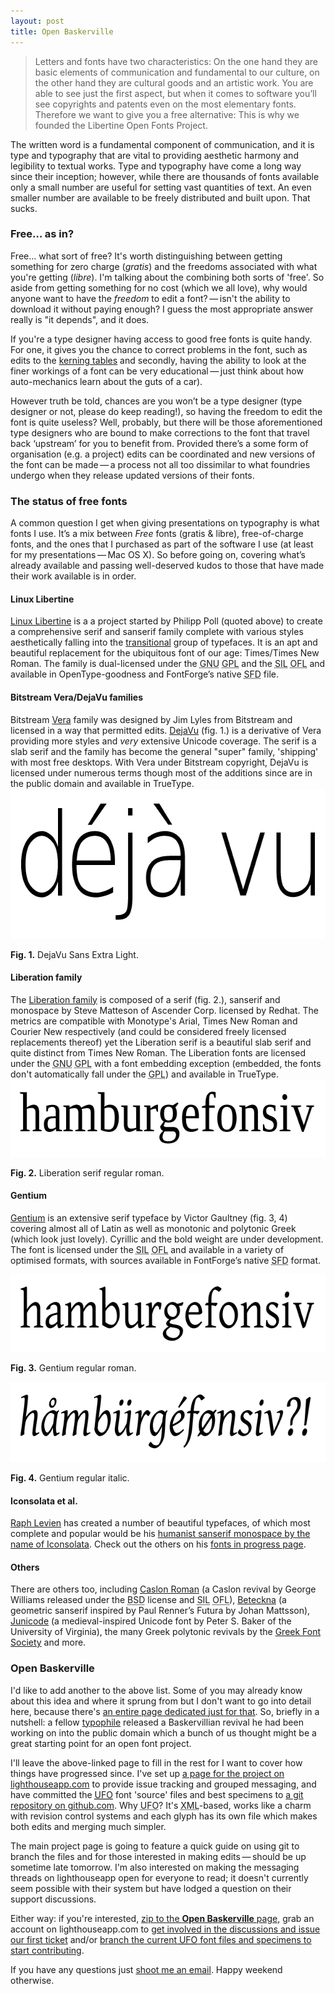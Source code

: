 ```yaml
---
layout: post
title: Open Baskerville
---
```

<blockquote cite="Philipp H. Poll">
<p>Letters and fonts have two characteristics: On the one hand they are basic elements of communication and fundamental to our culture, on the other hand they are cultural goods and an artistic work. You are able to see just the first aspect, but when it comes to software you&#8217;ll see copyrights and patents even on the most elementary fonts. Therefore we want to give you a free alternative: This is why we founded the Libertine Open Fonts Project.</p>
</blockquote>

The written word is a fundamental component of communication, and it is type and typography that are vital to providing aesthetic harmony and legibility to textual works. Type and typography have come a long way since their inception; however, while there are thousands of fonts available only a small number are useful for setting vast quantities of text. An even smaller number are available to be freely distributed and built upon. That sucks.

<h3>Free&hellip; as in?</h3>
Free&hellip; what sort of free? It's worth distinguishing between getting something for zero charge (<em>gratis</em>) and the freedoms associated with what you're getting (<em>libre</em>). I'm talking about the combining both sorts of 'free'. So aside from getting something for no cost (which we all love), why would anyone want to have the <em>freedom</em> to edit a font?&thinsp;&mdash;&thinsp;isn't the ability to download it without paying enough? I guess the most appropriate answer really is "it depends", and it does.

If you're a type designer having access to good free fonts is quite handy. For one, it gives you the chance to correct problems in the font, such as edits to the <a href="/evaluating-kerning/" title="Evaluating kerning">kerning tables</a> and secondly, having the ability to look at the finer workings of a font can be very educational&thinsp;&mdash;&thinsp;just think about how auto-mechanics learn about the guts of a car).

<p>However truth be told, chances are you won&#8217;t be a type designer (type designer or not, please do keep reading!), so having the freedom to edit the font is quite useless? Well, probably, but there will be those aforementioned type designers who are bound to make corrections to the font that travel back &#8216;upstream&#8217; for you to benefit from. Provided there&#8217;s a some form of organisation (e.g. a project) edits can be coordinated and new versions of the font can be made&thinsp;&mdash;&thinsp;a process not all too dissimilar to what foundries undergo when they release updated versions of their fonts.</p>

<h3>The status of free fonts</h3>
<p>A common question I get when giving presentations on typography is what fonts I use. It&#8217;s a mix between <em>Free</em> fonts (gratis <span class="amp">&amp;</span> libre), free-of-charge fonts, and the ones that I purchased as part of the software I use (at least for my presentations&thinsp;&mdash;&thinsp;Mac <abbr>OS&nbsp;X</abbr>). So before going on, covering what&#8217;s already available and passing well-deserved kudos to those that have made their work available is in order.</p>

<h4>Linux Libertine</h4>
<p><a href="http://linuxlibertine.sourceforge.net/" title="Libertine Open Fonts Project&thinsp;&mdash;&thinsp;Libertine-Projekt freier Schriftarten">Linux Libertine</a> is a a project started by Philipp Poll (quoted above) to create a comprehensive serif and sanserif family complete with various styles aesthetically falling into the <a href="http://en.wikipedia.org/wiki/VOX-ATypI_classification#Transitional" title="Wikipedia (English): Transitional typefaces under the VOX-ATypI classification">transitional</a> group of typefaces. It is an apt and beautiful replacement for the ubiquitous font of our age: Times/Times New Roman. The family is dual-licensed under the <acronym title="GNU&#8217;s Not UNIX">GNU</acronym> <acronym title="General Public License">GPL</acronym> and the <acronym title="Summer Institute of Linguistics">SIL</acronym> <acronym title="Open Font License">OFL</acronym> and available in OpenType-goodness and FontForge&#8217;s native <acronym title="Spline Font Database">SFD</acronym> file.</p>

<h4>Bitstream Vera/DejaVu families</h4>
Bitstream <a href="http://www.gnome.org/fonts/" title="GNOME.org Vera fonts page">Vera</a> family was designed by Jim Lyles from Bitstream and licensed in a way that permitted edits. <a href="http://dejavu-fonts.org/wiki/index.php?title=Main_Page" title="DejaVu fonts wiki project page">DejaVu</a> (fig. 1.) is a derivative of Vera providing more styles and <em>very</em> extensive Unicode coverage. The serif is a slab serif and the family has become the general "super" family, 'shipping' with most free desktops. With Vera under Bitstream copyright, DejaVu is licensed under numerous terms though most of the additions since are in the public domain and available in TrueType.

<img src="/files/images/dejavu-sans-extralight.png" alt="DejaVu Sans Extra Light example" title="DejaVu Sans Extra Light example" width="624" height="240" />
<p class="caption"><strong> Fig. 1.</strong> DejaVu Sans Extra Light.</p>

<h4>Liberation family</h4>
The <a href="https://fedorahosted.org/liberation-fonts/" title="Liberation fonts family project page on Fedora Hosted">Liberation family</a> is composed of a serif (fig. 2.), sanserif and monospace by Steve Matteson of Ascender Corp. licensed by Redhat. The metrics are compatible with Monotype's Arial, Times New Roman and Courier New respectively (and could be considered freely licensed replacements thereof) yet the Liberation serif is a beautiful slab serif and quite distinct from Times New Roman. The Liberation fonts are licensed under the <acronym title="GNU&#8217;s Not UNIX">GNU</acronym> <acronym title="General Public License">GPL</acronym> with a font embedding exception (embedded, the fonts don't automatically fall under the <acronym title="General Public License">GPL</acronym>) and available in TrueType.

<img src="/files/images/liberation-serif-roman.png" alt="Liberation serif regular roman example" title="Liberation serif regular roman example" width="624" height="124" />
<p class="caption"><strong>Fig. 2.</strong> Liberation serif regular roman.</p>

<h4>Gentium</h4>
<p><a href="http://scripts.sil.org/cms/scripts/page.php?site_id=nrsi&item_id=Gentium" title="Gentium project page on SIL International">Gentium</a> is an extensive serif typeface by Victor Gaultney (fig. 3, 4) covering almost all of Latin as well as monotonic and polytonic Greek (which look just lovely). Cyrillic and the bold weight are under development. The font is licensed under the <acronym title="Summer Institute of Linguistics">SIL</acronym> <acronym title="Open Font License">OFL</acronym> and available in a variety of optimised formats, with sources available in FontForge&#8217;s native <acronym title="Spline Font Database">SFD</acronym> format.</p>

<img src="/files/images/gentium-roman.png" alt="Gentium regular roman example" title="Gentium regular roman example" width="624" height="124" />
<p class="caption"><strong>Fig. 3.</strong> Gentium regular roman.</p>
<img src="/files/images/gentium-italic.png" alt="Gentium regular italic example" title="Gentium regular italic example" width="624" height="128" />
<p class="caption"><strong>Fig. 4.</strong> Gentium regular italic.</p>

<h4>Iconsolata et al.</h4>
<p><a href="http://www.levien.com/" title="Raph Levien&#8217;s homepage">Raph Levien</a> has created a number of beautiful typefaces, of which most complete and popular would be his <a href="http://www.levien.com/type/myfonts/inconsolata.html" title="Iconsolata: a humanist sanserif monospace">humanist sanserif monospace by the name of Iconsolata</a>. Check out the others on his <a href="http://www.levien.com/type/fonts" title="Raph Levien&#8217;s fonts in progress">fonts in progress page</a>.</p>

<h4>Others</h4>
<p>There are others too, including <a href="http://fontforge.sourceforge.net/sfds/index.html" title="Caslon Roman and Caliban SourceForge page">Caslon Roman</a> (a Caslon revival by George Williams released under the <acronym title="Berkeley Software Distribution">BSD</acronym> license and <acronym title="Summer Institute of Linguistics">SIL</acronym> <acronym title="Open Font License">OFL</acronym>), <a href="http://gnu.ethz.ch/linuks.mine.nu/beteckna/" title="Typeface: Beteckna">Beteckna</a> (a geometric sanserif inspired by Paul Renner&#8217;s Futura by Johan Mattsson), <a href="http://junicode.sourceforge.net/" title="Junicode">Junicode</a> (a medieval-inspired Unicode font by Peter S. Baker of the University of Virginia), the many Greek polytonic revivals by the <a href="http://www.greekfontsociety.gr/" title="Εταιρεία Ελληνικών Τυπογραφικών Στοιχείων&thinsp;&mdash;&thinsp;Greek Font Society">Greek Font Society</a> and more.</p>

<h3>Open Baskerville</h3>
I'd like to add another to the above list. Some of you may already know about this idea and where it sprung from but I don't want to go into detail here, because there's <a href="http://klepas.org/openbaskerville/" title="Open Baskerville project page">an entire page dedicated just for that</a>. So, briefly in a nutshell: a fellow <a href="http://jpad.biz/" title="Website of James Puckett">typophile</a> released a Baskervillian revival he had been working on into the public domain which a bunch of us thought might be a great starting point for an open font project.

I'll leave the above-linked page to fill in the rest for I want to cover how things have progressed since. I've set up <a href="http://openbaskerville.lighthouseapp.com/" title="Open Baskerville issue tracker and messaging page">a page for the project on lighthouseapp.com</a> to provide issue tracking and grouped messaging, and have committed the <a href="http://www.robofab.org/ufo/specification.html" title="RoboFab UFO file format specification 1.0"><acronym title="Unified Font Object">UFO</acronym></a> font 'source' files and best specimens to <a href="http://github.com/klepas/open-baskerville/" title="Open Baskerville on github">a git repository on github.com</a>. Why <acronym title="Unified Font Object">UFO</acronym>? It's <acronym title="eXtensible Markup Language">XML</acronym>-based, works like a charm with revision control systems and each glyph has its own file which makes both edits and merging much simpler.

The main project page is going to feature a quick guide on using git to branch the files and for those interested in making edits&thinsp;&mdash;&thinsp;should be up sometime late tomorrow. I'm also interested on making the messaging threads on lighthouseapp open for everyone to read; it doesn't currently seem possible with their system but have lodged a question on their support discussions.

Either way: if you're interested, <a href="http://klepas.org/openbaskerville" title="Open Baskerville project page">zip to the <strong>Open Baskerville</strong> page</a>, grab an account on lighthouseapp.com to <a href="http://openbaskerville.lighthouseapp.com/" title="Open Baskerville issue tracker and messaging page">get involved in the discussions and issue our first ticket</a> and/or <a href="http://github.com/klepas/open-baskerville/" title="Open Baskerville on github">branch the current <acronym title="Unified Font Object">UFO</acronym> font files and specimens to start contributing</a>.

If you have any questions just <a href="mailto:klepas@klepas.org" title="Email Simon Pascal Klein">shoot me an email</a>. Happy weekend otherwise.